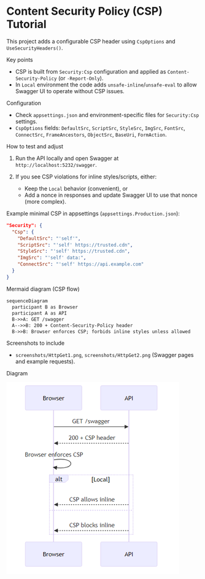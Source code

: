 # Content Security Policy (CSP) Tutorial

This project adds a configurable CSP header using `CspOptions` and `UseSecurityHeaders()`.

Key points

- CSP is built from `Security:Csp` configuration and applied as `Content-Security-Policy` (or `-Report-Only`).
- In `Local` environment the code adds `unsafe-inline`/`unsafe-eval` to allow Swagger UI to operate without CSP issues.

Configuration

- Check `appsettings.json` and environment-specific files for `Security:Csp` settings.
- `CspOptions` fields: `DefaultSrc`, `ScriptSrc`, `StyleSrc`, `ImgSrc`, `FontSrc`, `ConnectSrc`, `FrameAncestors`, `ObjectSrc`, `BaseUri`, `FormAction`.

How to test and adjust

1. Run the API locally and open Swagger at `http://localhost:5232/swagger`.

2. If you see CSP violations for inline styles/scripts, either:

   - Keep the `Local` behavior (convenient), or
   - Add a nonce in responses and update Swagger UI to use that nonce (more complex).

Example minimal CSP in appsettings (`appsettings.Production.json`):

```json
"Security": {
  "Csp": {
    "DefaultSrc": "'self'",
    "ScriptSrc": "'self' https://trusted.cdn",
    "StyleSrc": "'self' https://trusted.cdn",
    "ImgSrc": "'self' data:",
    "ConnectSrc": "'self' https://api.example.com"
  }
}
```

Mermaid diagram (CSP flow)

```mermaid
sequenceDiagram
  participant B as Browser
  participant A as API
  B->>A: GET /swagger
  A-->>B: 200 + Content-Security-Policy header
  B->>B: Browser enforces CSP; forbids inline styles unless allowed
```

Screenshots to include

- `screenshots/HttpGet1.png`, `screenshots/HttpGet2.png` (Swagger pages and example requests).

Diagram

![CSP flow](docs/diagrams/csp-flow.png)

